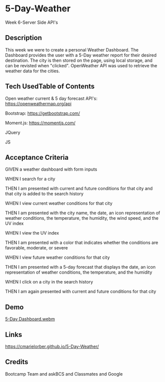 # 5-Day-Weather

Week 6-Server Side API's

## Description

This week we were to create a personal Weather Dashboard. The Dashboard provides the user with a 5-Day weather report for their desired destination. The city is then stored on the page, using local storage, and can be revisted when "clicked". OpenWeather API was used to retrieve the weather data for the cities. 

## Tech UsedTable of Contents

Open weather current & 5 day forecast API's: https://openweathermap.org/api

Bootstrap: https://getbootstrap.com/

Moment.js: https://momentjs.com/

JQuery

JS


## Acceptance Criteria

GIVEN a weather dashboard with form inputs

WHEN I search for a city

THEN I am presented with current and future conditions for that city and that city is added to the search history

WHEN I view current weather conditions for that city

THEN I am presented with the city name, the date, an icon representation of weather conditions, the temperature, the humidity, the wind speed, and the UV index

WHEN I view the UV index

THEN I am presented with a color that indicates whether the conditions are favorable, moderate, or severe

WHEN I view future weather conditions for that city

THEN I am presented with a 5-day forecast that displays the date, an icon representation of weather conditions, the temperature, and the humidity

WHEN I click on a city in the search history

THEN I am again presented with current and future conditions for that city

## Demo

[5-Day Dashboard.webm](https://user-images.githubusercontent.com/109984761/200152087-dc5ce4ce-ae0f-4cf5-b69e-146980f460e3.webm)

## Links

https://cmarielorber.github.io/5-Day-Weather/

## Credits

Bootcamp Team and askBCS and Classmates and Google
